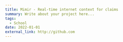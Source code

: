 ```yaml
---
title: Mimir - Real-time internet context for claims
summary: Write about your project here...
tags:
  - School
date: 2022-01-01
external_link: http://github.com
---
```

